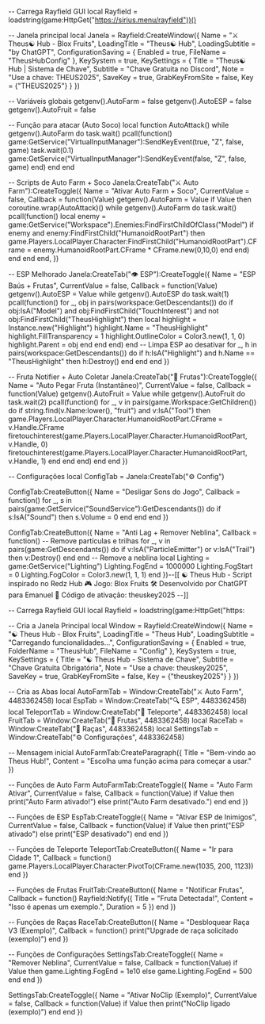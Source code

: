 -- Carrega Rayfield GUI
local Rayfield = loadstring(game:HttpGet("https://sirius.menu/rayfield"))()

-- Janela principal
local Janela = Rayfield:CreateWindow({
	Name = "⚔️ Theus☯️ Hub - Blox Fruits",
	LoadingTitle = "Theus☯️ Hub",
	LoadingSubtitle = "by ChatGPT",
	ConfigurationSaving = {
		Enabled = true,
		FileName = "TheusHubConfig"
	},
	KeySystem = true,
	KeySettings = {
		Title = "Theus☯️ Hub | Sistema de Chave",
		Subtitle = "Chave Gratuita no Discord",
		Note = "Use a chave: THEUS2025",
		SaveKey = true,
		GrabKeyFromSite = false,
		Key = {"THEUS2025"}
	}
})

-- Variáveis globais
getgenv().AutoFarm = false
getgenv().AutoESP = false
getgenv().AutoFruit = false

-- Função para atacar (Auto Soco)
local function AutoAttack()
	while getgenv().AutoFarm do
		task.wait()
		pcall(function()
			game:GetService("VirtualInputManager"):SendKeyEvent(true, "Z", false, game)
			task.wait(0.1)
			game:GetService("VirtualInputManager"):SendKeyEvent(false, "Z", false, game)
		end)
	end
end

-- Scripts de Auto Farm + Soco
Janela:CreateTab("⚔️ Auto Farm"):CreateToggle({
	Name = "Ativar Auto Farm + Soco",
	CurrentValue = false,
	Callback = function(Value)
		getgenv().AutoFarm = Value
		if Value then
			coroutine.wrap(AutoAttack)()
			while getgenv().AutoFarm do
				task.wait()
				pcall(function()
					local enemy = game:GetService("Workspace").Enemies:FindFirstChildOfClass("Model")
					if enemy and enemy:FindFirstChild("HumanoidRootPart") then
						game.Players.LocalPlayer.Character:FindFirstChild("HumanoidRootPart").CFrame =
							enemy.HumanoidRootPart.CFrame * CFrame.new(0,10,0)
					end
				end)
			end
		end
	end,
})

-- ESP Melhorado
Janela:CreateTab("👁️ ESP"):CreateToggle({
	Name = "ESP Baús + Frutas",
	CurrentValue = false,
	Callback = function(Value)
		getgenv().AutoESP = Value
		while getgenv().AutoESP do
			task.wait(1)
			pcall(function()
				for _, obj in pairs(workspace:GetDescendants()) do
					if obj:IsA("Model") and obj:FindFirstChild("TouchInterest") and not obj:FindFirstChild("TheusHighlight") then
						local highlight = Instance.new("Highlight")
						highlight.Name = "TheusHighlight"
						highlight.FillTransparency = 1
						highlight.OutlineColor = Color3.new(1, 1, 0)
						highlight.Parent = obj
					end
				end
			end)
		end
		-- Limpa ESP ao desativar
		for _, h in pairs(workspace:GetDescendants()) do
			if h:IsA("Highlight") and h.Name == "TheusHighlight" then
				h:Destroy()
			end
		end
	end
})

-- Fruta Notifier + Auto Coletar
Janela:CreateTab("🍇 Frutas"):CreateToggle({
	Name = "Auto Pegar Fruta (Instantâneo)",
	CurrentValue = false,
	Callback = function(Value)
		getgenv().AutoFruit = Value
		while getgenv().AutoFruit do
			task.wait(2)
			pcall(function()
				for _, v in pairs(game.Workspace:GetChildren()) do
					if string.find(v.Name:lower(), "fruit") and v:IsA("Tool") then
						game.Players.LocalPlayer.Character.HumanoidRootPart.CFrame = v.Handle.CFrame
						firetouchinterest(game.Players.LocalPlayer.Character.HumanoidRootPart, v.Handle, 0)
						firetouchinterest(game.Players.LocalPlayer.Character.HumanoidRootPart, v.Handle, 1)
					end
				end
			end)
		end
	end
})

-- Configurações
local ConfigTab = Janela:CreateTab("⚙️ Config")

ConfigTab:CreateButton({
	Name = "Desligar Sons do Jogo",
	Callback = function()
		for _, s in pairs(game:GetService("SoundService"):GetDescendants()) do
			if s:IsA("Sound") then
				s.Volume = 0
			end
		end
	end
})

ConfigTab:CreateButton({
	Name = "Anti Lag + Remover Neblina",
	Callback = function()
		-- Remove partículas e trilhas
		for _, v in pairs(game:GetDescendants()) do
			if v:IsA("ParticleEmitter") or v:IsA("Trail") then
				v:Destroy()
			end
		end
		-- Remove a neblina
		local Lighting = game:GetService("Lighting")
		Lighting.FogEnd = 1000000
		Lighting.FogStart = 0
		Lighting.FogColor = Color3.new(1, 1, 1)
	end
})--[[ 
 ☯️ Theus Hub - Script inspirado no Redz Hub 
 🎮 Jogo: Blox Fruits 
 🛠️ Desenvolvido por ChatGPT para Emanuel 
 🔐 Código de ativação: theuskey2025 
--]]

-- Carrega Rayfield GUI
local Rayfield = loadstring(game:HttpGet("https:                           

-- Cria a Janela Principal
local Window = Rayfield:CreateWindow({
    Name = "☯️ Theus Hub - Blox Fruits",
    LoadingTitle = "Theus Hub",
    LoadingSubtitle = "Carregando funcionalidades...",
    ConfigurationSaving = {
        Enabled = true,
        FolderName = "TheusHub",
        FileName = "Config"
    },
    KeySystem = true,
    KeySettings = {
        Title = "☯️ Theus Hub - Sistema de Chave",
        Subtitle = "Chave Gratuita Obrigatória",
        Note = "Use a chave: theuskey2025",
        SaveKey = true,
        GrabKeyFromSite = false,
        Key = {"theuskey2025"}
    }
})

-- Cria as Abas
local AutoFarmTab = Window:CreateTab("⚔️ Auto Farm", 4483362458)
local EspTab = Window:CreateTab("🔍 ESP", 4483362458)
local TeleportTab = Window:CreateTab("📍 Teleporte", 4483362458)
local FruitTab = Window:CreateTab("🍇 Frutas", 4483362458)
local RaceTab = Window:CreateTab("👤 Raças", 4483362458)
local SettingsTab = Window:CreateTab("⚙️ Configurações", 4483362458)

-- Mensagem inicial
AutoFarmTab:CreateParagraph({
    Title = "Bem-vindo ao Theus Hub!",
    Content = "Escolha uma função acima para começar a usar."
})

-- Funções de Auto Farm
AutoFarmTab:CreateToggle({
    Name = "Auto Farm Ativar",
    CurrentValue = false,
    Callback = function(Value)
        if Value then
            print("Auto Farm ativado!")
        else
            print("Auto Farm desativado.")
        end
    end
})

-- Funções de ESP
EspTab:CreateToggle({
    Name = "Ativar ESP de Inimigos",
    CurrentValue = false,
    Callback = function(Value)
        if Value then
            print("ESP ativado")
        else
            print("ESP desativado")
        end
    end
})

-- Funções de Teleporte
TeleportTab:CreateButton({
    Name = "Ir para Cidade 1",
    Callback = function()
        game.Players.LocalPlayer.Character:PivotTo(CFrame.new(1035, 200, 1123))
    end
})

-- Funções de Frutas
FruitTab:CreateButton({
    Name = "Notificar Frutas",
    Callback = function()
        Rayfield:Notify({
            Title = "Fruta Detectada!",
            Content = "Isso é apenas um exemplo.",
            Duration = 5
        })
    end
})

-- Funções de Raças
RaceTab:CreateButton({
    Name = "Desbloquear Raça V3 (Exemplo)",
    Callback = function()
        print("Upgrade de raça solicitado (exemplo)")
    end
})

-- Funções de Configurações
SettingsTab:CreateToggle({
    Name = "Remover Neblina",
    CurrentValue = false,
    Callback = function(Value)
        if Value then
            game.Lighting.FogEnd = 1e10
        else
            game.Lighting.FogEnd = 500
        end
    end
})

SettingsTab:CreateToggle({
    Name = "Ativar NoClip (Exemplo)",
    CurrentValue = false,
    Callback = function(Value)
        if Value then
            print("NoClip ligado (exemplo)")
        end
    end
})
